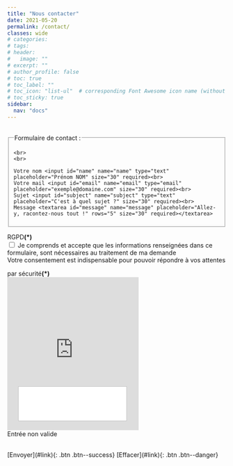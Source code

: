```yaml
---
title: "Nous contacter"
date: 2021-05-20
permalink: /contact/
classes: wide
# categories: 
# tags: 
# header:
#   image: ""
# excerpt: ""
# author_profile: false
# toc: true
# toc_label: ""
# toc_icon: "list-ul"  # corresponding Font Awesome icon name (without fa prefix)
# toc_sticky: true
sidebar:
  nav: "docs"
---
```

<br>

<form>
  <fieldset>
	<legend>Formulaire de contact :</legend>
	
	<br>
	<br>
	
	Votre nom <input id="name" name="name" type="text" placeholder="Prénom NOM" size="30" required><br>
	Votre mail <input id="email" name="email" type="email" placeholder="exemple@domaine.com" size="30" required><br>
	Sujet <input id="subject" name="subject" type="text" placeholder="C'est à quel sujet ?" size="30" required><br>
	Message <textarea id="message" name="message" placeholder="Allez-y, racontez-nous tout !" rows="5" size="30" required></textarea>
  </fieldset>

</form>


<div class="rsform-block rsform-block-contactrequestconsentement">
	<label class="formControlLabel">RGPD<strong class="formRequired">(*)</strong></label>
	<div class="formControls">
		<div class="formBody gt-checking">
			<div aria-required="true"><label id="ContactrequestConsentement0-lbl" for="ContactrequestConsentement0"><input type="checkbox"  name="form[ContactrequestConsentement][]" value="&amp;nbsp;Je comprends et accepte que les informations renseign&eacute;es dans ce formulaire, sont n&eacute;cessaires au traitement de ma demande" id="ContactrequestConsentement0" class="rsform-checkbox" />&nbsp;Je comprends et accepte que les informations renseignées dans ce formulaire, sont nécessaires au traitement de ma demande</label></div>
			<span class="formValidation"><span id="component15" class="formNoError">Votre consentement est indispensable pour pouvoir répondre à vos attentes</span></span>
			<p class="formDescription"></p>
		</div>
	</div>
</div>


<div class="rsform-block rsform-block-contactcaptcha">
	<label class="formControlLabel">par sécurité<strong class="formRequired">(*)</strong></label>
	<div class="formControls">
		<div class="formBody">
			<div id="g-recaptcha-14"></div>
<noscript>
  <div style="width: 302px; height: 352px;">
	<div style="width: 302px; height: 352px; position: relative;">
	  <div style="width: 302px; height: 352px; position: absolute;">
		<iframe src="https://www.google.com/recaptcha/api/fallback?k=6LfGVcgUAAAAAEzfR95Y_dB7PFI9W9gsYztAWLrU" frameborder="0" scrolling="no" style="width: 302px; height:352px; border-style: none;"></iframe>
	  </div>
	  <div style="width: 250px; height: 80px; position: absolute; border-style: none; bottom: 21px; left: 25px; margin: 0px; padding: 0px; right: 25px;">
		<textarea id="g-recaptcha-response" name="g-recaptcha-response" class="g-recaptcha-response" style="width: 250px; height: 80px; border: 1px solid #c1c1c1; margin: 0px; padding: 0px; resize: none;"></textarea>
	  </div>
	</div>
  </div>
</noscript>
			<span class="formValidation"><span id="component14" class="formNoError">Entrée non valide</span></span>
			<p class="formDescription"></p>
		</div>
	</div>
</div>

<br>
[Envoyer](#link){: .btn .btn--success}
[Effacer](#link){: .btn .btn--danger}




